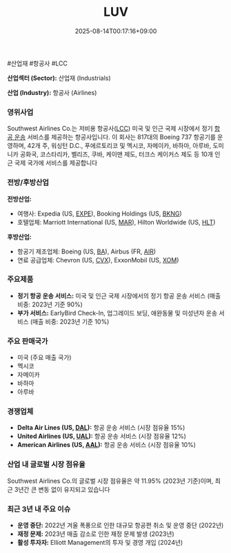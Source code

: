 ﻿---
title: "LUV"
date: 2025-08-14T00:17:16+09:00
lastmod: 2025-08-14T00:17:16+09:00
type: docs
sidebar:
  open: true
weight: 534
---
<div style="display:none">
  <meta property="article:published_time" content="2025-08-13T15:17:16Z" />
  <meta property="article:modified_time" content="2025-08-13T15:17:16Z" />
</div>
#산업재 #항공사 #LCC 

**산업섹터 (Sector):** 산업재 (Industrials)  

**산업 (Industry):** 항공사 (Airlines)

### 영위사업

Southwest Airlines Co.는 저비용 항공사([LCC](/industry-study/lcc/)) 미국 및 인근 국제 시장에서 정기 [항공 운송](/industry-study/항공-운송/) 서비스를 제공하는 항공사입니다. 이 회사는 817대의 Boeing 737 항공기를 운영하며, 42개 주, 워싱턴 D.C., 푸에르토리코 및 멕시코, 자메이카, 바하마, 아루바, 도미니카 공화국, 코스타리카, 벨리즈, 쿠바, 케이맨 제도, 터크스 케이커스 제도 등 10개 인근 국제 국가에 서비스를 제공합니다

### 전방/후방산업

**전방산업:**

- 여행사: Expedia (US, [EXPE](/company-analysis/expe/)), Booking Holdings (US, [BKNG](/company-analysis/bkng/))
- 호텔업체: Marriott International (US, [MAR](/company-analysis/mar/)), Hilton Worldwide (US, [HLT](/company-analysis/hlt/))

**후방산업:**

- 항공기 제조업체: Boeing (US, [BA](/company-analysis/ba/)), Airbus (FR, [AIR](/company-analysis/air/))
- 연료 공급업체: Chevron (US, [CVX](/company-analysis/cvx/)), ExxonMobil (US, [XOM](/company-analysis/xom/))

### 주요제품

- **정기 항공 운송 서비스:** 미국 및 인근 국제 시장에서의 정기 항공 운송 서비스 (매출 비중: 2023년 기준 90%)
- **부가 서비스:** EarlyBird Check-In, 업그레이드 보딩, 애완동물 및 미성년자 운송 서비스 (매출 비중: 2023년 기준 10%)

### 주요 판매국가

- 미국 (주요 매출 국가)
- 멕시코
- 자메이카
- 바하마
- 아루바

### 경쟁업체

- **Delta Air Lines (US, [DAL](/company-analysis/dal/)):** 항공 운송 서비스 (시장 점유율 15%)
- **United Airlines (US, [UAL](/company-analysis/ual/)):** 항공 운송 서비스 (시장 점유율 12%)
- **American Airlines (US, [AAL](/company-analysis/aal/)):** 항공 운송 서비스 (시장 점유율 10%)

### 산업 내 글로벌 시장 점유율

Southwest Airlines Co.의 글로벌 시장 점유율은 약 11.95% (2023년 기준)이며, 최근 3년간 큰 변동 없이 유지되고 있습니다
### 최근 3년 내 주요 이슈

- **운영 중단:** 2022년 겨울 폭풍으로 인한 대규모 항공편 취소 및 운영 중단 (2022년)
- **재정 문제:** 2023년 매출 감소로 인한 재정 문제 발생 (2023년)
- **활성 투자자:** Elliott Management의 투자 및 경영 개입 (2024년)
